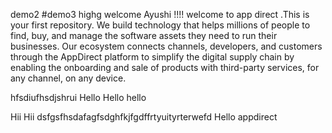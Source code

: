 demo2
#demo3
highg
welcome Ayushi !!!!  welcome to app direct .This is your first repository.
We build technology that helps millions of people to find, buy, and manage the software assets they need to run their businesses. Our ecosystem connects channels, developers, and customers through the AppDirect platform to simplify the digital supply chain by enabling the onboarding and sale of products with third-party services, for any channel, on any device.

hfsdiufhsdjshrui
Hello
Hello hello

Hii
Hii dsfgsfhsdafagfsdghfkjfgdffrtyuityrterwefd
Hello appdirect

